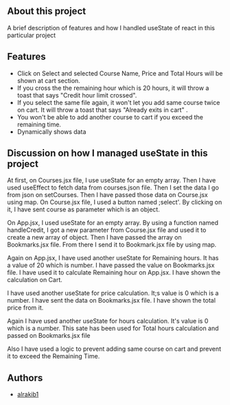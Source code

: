 ## About this project

A brief description of features and how I handled useState of react in this particular project

## Features

- Click on Select and selected Course Name, Price and Total Hours will be shown at cart section.
- If you cross the the remaining hour which is 20 hours, it will throw a toast that says "Credit hour limit crossed".
- If you select the same file again, it won't let you add same course twice on cart. It will throw a toast that says "Already exits in cart" .
- You won't be able to add another course to cart if you exceed the remaining time.
- Dynamically shows data

## Discussion on how I managed useState in this project

At first, on Courses.jsx file, I use useState for an empty array. Then I have used useEffect to fetch data from courses.json file. Then I set the data I go from json on setCourses. Then I have passed those data on Course.jsx using map. On Course.jsx file, I used a button named ;select'. By clicking on it, I have sent course as parameter which is an object.

On App.jsx, I used useState for an empty array. By using a function named handleCredit, I got a new parameter from Course.jsx file and used it to create a new array of object. Then I have passed the array on Bookmarks.jsx file. From there I send it to Bookmark.jsx file by using map.

Again on App.jsx, I have used another useState for Remaining hours. It has a value of 20 which is number. I have passed the value on Bookmarks.jsx file. I have used it to calculate Remaining hour on App.jsx. I have shown the calculation on Cart.

I have used another useState for price calculation. It;s value is 0 which is a number. I have sent the data on Bookmarks.jsx file. I have shown the total price from it.

Again I have used another useState for hours calculation. It's value is 0 which is a number. This sate has been used for Total hours calculation and passed on Bookmarks.jsx file

Also I have used a logic to prevent adding same course on cart and prevent it to exceed the Remaining Time.

## Authors

- [alrakib1](https://github.com/alrakib1)
